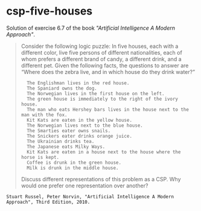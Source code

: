 # csp-five-houses
Solution of exercise 6.7 of the book *"Artificial Intelligence A Modern Approach"*.



> Consider the following logic puzzle: In five houses, each with a different color, live five
> persons of different nationalities, each of whom prefers a different brand of candy, a different
> drink, and a different pet. Given the following facts, the questions to answer are “Where does
> the zebra live, and in which house do they drink water?”
> 
>       The Englishman lives in the red house.
>       The Spaniard owns the dog.
>       The Norwegian lives in the first house on the left.
>       The green house is immediately to the right of the ivory house.
>       The man who eats Hershey bars lives in the house next to the man with the fox.
>       Kit Kats are eaten in the yellow house.
>       The Norwegian lives next to the blue house.
>       The Smarties eater owns snails.
>       The Snickers eater drinks orange juice.
>       The Ukrainian drinks tea.
>       The Japanese eats Milky Ways.
>       Kit Kats are eaten in a house next to the house where the horse is kept.
>       Coffee is drunk in the green house.
>       Milk is drunk in the middle house.
>       
> Discuss different representations of this problem as a CSP. Why would one prefer one representation over another?


`Stuart Russel, Peter Norvin, "Artificial Intelligence A Modern Approach", Third Edition, 2010.`



